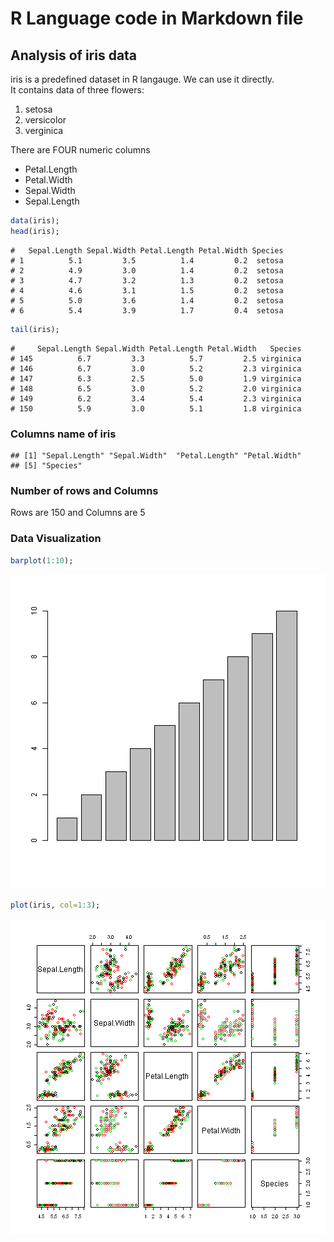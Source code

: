 # R Language code in Markdown file

## Analysis of iris data

iris is a predefined dataset in R langauge. We can use it directly.  
It contains data of three flowers:  
1. setosa  
2. versicolor  
3. verginica

There are FOUR numeric columns  
+ Petal.Length  
+ Petal.Width  
+ Sepal.Width  
+ Sepal.Length  


```r
data(iris);
head(iris);
```

```
#   Sepal.Length Sepal.Width Petal.Length Petal.Width Species
# 1          5.1         3.5          1.4         0.2  setosa
# 2          4.9         3.0          1.4         0.2  setosa
# 3          4.7         3.2          1.3         0.2  setosa
# 4          4.6         3.1          1.5         0.2  setosa
# 5          5.0         3.6          1.4         0.2  setosa
# 6          5.4         3.9          1.7         0.4  setosa
```

```r
tail(iris);
```

```
#     Sepal.Length Sepal.Width Petal.Length Petal.Width   Species
# 145          6.7         3.3          5.7         2.5 virginica
# 146          6.7         3.0          5.2         2.3 virginica
# 147          6.3         2.5          5.0         1.9 virginica
# 148          6.5         3.0          5.2         2.0 virginica
# 149          6.2         3.4          5.4         2.3 virginica
# 150          5.9         3.0          5.1         1.8 virginica
```

### Columns name of iris  

```
## [1] "Sepal.Length" "Sepal.Width"  "Petal.Length" "Petal.Width" 
## [5] "Species"
```

### Number of rows and Columns  
Rows are 150 and Columns are 5

### Data Visualization  

```r
barplot(1:10);
```

![plot of chunk plot](figure/plot-1.png) 

```r
plot(iris, col=1:3);
```

![plot of chunk plot](figure/plot-2.png) 


